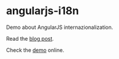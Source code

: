 # angularjs-i18n

Demo about AngularJS internazionalization.

Read the [blog post](http://blog.brunoscopelliti.com/internazionalization-i18n-with-angularjs "Internazionalization (i18n) with AngularJS").

Check the [demo](http://demo.brunoscopelliti.com/angularjs-i18n/ "Demo: i18n of an AngularJS app") online. 
